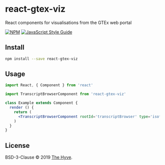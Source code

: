 # react-gtex-viz

React components for visualisations from the GTEx web portal

[![NPM](https://img.shields.io/npm/v/react-gtex-viz.svg)](https://www.npmjs.com/package/react-gtex-viz) [![JavaScript Style Guide](https://img.shields.io/badge/code_style-standard-brightgreen.svg)](https://standardjs.com)

## Install

```bash
npm install --save react-gtex-viz
```

## Usage

```jsx
import React, { Component } from 'react'

import TranscriptBrowserComponent from 'react-gtex-viz'

class Example extends Component {
  render () {
    return (
      <TranscriptBrowserComponent rootId='transcriptBrowser' type='isoformTransposed' geneId='ENSG00000130164' />
    )
  }
}
```

## License

BSD-3-Clause © 2019 [The Hyve](https://github.com/thehyve).

